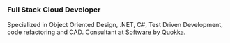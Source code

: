 ### Full Stack Cloud Developer

Specialized in Object Oriented Design, .NET, C#, Test Driven Development, code refactoring and CAD. Consultant at [Software by Quokka.](https://quokka.se)

